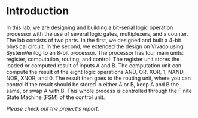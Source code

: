 # Introduction

In this lab, we are designing and building a bit-serial logic operation processor with the use of several logic gates, multiplexers, and a counter. The lab consists of two parts. In the first, we designed and built a 4-bit physical circuit. In the second, we extended the design on Vivado using SystemVerilog to an 8-bit processor. The processor has four main units: register, computation, routing, and control. The register unit stores the loaded or computed result of inputs A and B. The computation unit can compute the result of the eight logic operations AND, OR, XOR, 1, NAND, NOR, XNOR, and 0. The result then goes to the routing unit, where you can control if the result should be stored in either A or B, keep A and B the same, or swap A with B. This whole process is controlled through the Finite State Machine (FSM) of the control unit.

*Please check out the project's report.*
